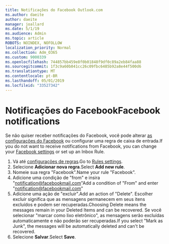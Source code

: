 ```yaml
---
title: Notificações do Facebook Outlook.com
ms.author: daeite
author: daeite
manager: joallard
ms.date: 5/1/19
ms.audience: Admin
ms.topic: article
ROBOTS: NOINDEX, NOFOLLOW
localization_priority: Normal
ms.collection: Adm_O365
ms.custom: 9000339
ms.openlocfilehash: 744857bb459e8f0b01848f9df0c89a2eb84faa88
ms.sourcegitcommit: 1f3c9a60b041cc26c09fbc6485b92a8e44f500d6
ms.translationtype: MT
ms.contentlocale: pt-BR
ms.lasthandoff: 05/01/2019
ms.locfileid: "33527342"
---
```

# <a name="facebook-notifications"></a><span data-ttu-id="fa351-102">Notificações do Facebook</span><span class="sxs-lookup"><span data-stu-id="fa351-102">Facebook notifications</span></span>

<span data-ttu-id="fa351-103">Se não quiser receber notificações do Facebook, você pode alterar [as configurações do Facebook](https://www.facebook.com/settings?tab=notifications) ou configurar uma regra de caixa de entrada.</span><span class="sxs-lookup"><span data-stu-id="fa351-103">If you do not want to receive notifications from Facebook, you can change your [Facebook settings](https://www.facebook.com/settings?tab=notifications) or set up an Inbox Rule.</span></span>

1. <span data-ttu-id="fa351-104">Vá até [configurações de regras](https://outlook.live.com/mail/options/mail/rules/inboxRules).</span><span class="sxs-lookup"><span data-stu-id="fa351-104">Go to [Rules settings](https://outlook.live.com/mail/options/mail/rules/inboxRules).</span></span>
1. <span data-ttu-id="fa351-105">Selecione **Adicionar nova regra**.</span><span class="sxs-lookup"><span data-stu-id="fa351-105">Select **Add new rule**.</span></span>
1. <span data-ttu-id="fa351-106">Nomeie sua regra "Facebook".</span><span class="sxs-lookup"><span data-stu-id="fa351-106">Name your rule "Facebook".</span></span>
1. <span data-ttu-id="fa351-107">Adicione uma condição de "from" e insira "notification@facebookmail.com"</span><span class="sxs-lookup"><span data-stu-id="fa351-107">Add a condition of "From" and enter "notification@facebookmail.com"</span></span>
1. <span data-ttu-id="fa351-108">Adicione uma ação de "excluir".</span><span class="sxs-lookup"><span data-stu-id="fa351-108">Add an action of "Delete".</span></span> <span data-ttu-id="fa351-109">Escolher excluir significa que as mensagens permanecem em seus itens excluídos e podem ser recuperadas.</span><span class="sxs-lookup"><span data-stu-id="fa351-109">Choosing Delete means the messages remain in your Deleted Items and can be recovered.</span></span> <span data-ttu-id="fa351-110">Se você selecionar "marcar como lixo eletrônico", as mensagens serão excluídas automaticamente e não poderão ser recuperadas.</span><span class="sxs-lookup"><span data-stu-id="fa351-110">If you select "Mark as Junk", the messages will be automatically deleted and can't be recovered.</span></span>
1. <span data-ttu-id="fa351-111">Selecione **Salvar**.</span><span class="sxs-lookup"><span data-stu-id="fa351-111">Select **Save**.</span></span>